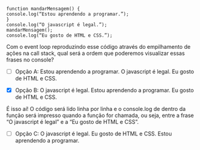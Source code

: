 ```
function mandarMensagem() {
console.log(“Estou aprendendo a programar.”);
}
console.log(“O javascript é legal.”);
mandarMensagem();
console.log(“Eu gosto de HTML e CSS.”);

```
Com o event loop reproduzindo esse código através do empilhamento de ações na call stack, qual será a ordem que poderemos visualizar essas frases no console?
- [ ] Opção A:
Estou aprendendo a programar.
O javascript é legal.
Eu gosto de HTML e CSS.

- [x] Opção B:
O javascript é legal.
Estou aprendendo a programar.
Eu gosto de HTML e CSS.


É isso aí! O código será lido linha por linha e o console.log de dentro da função será impresso quando a função for chamada, ou seja, entre a frase “O javascript é legal” e a “Eu gosto de HTML e CSS”.

- [ ] Opção C:
O javascript é legal.
Eu gosto de HTML e CSS.
Estou aprendendo a programar.